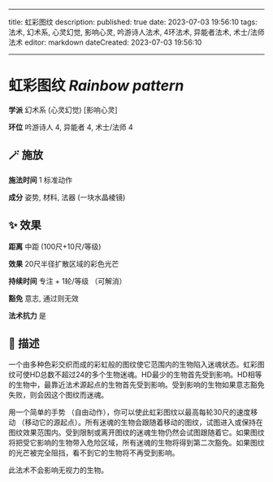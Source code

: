 
---
title: 虹彩图纹
description: 
published: true
date: 2023-07-03 19:56:10
tags: 法术, 幻术系, 心灵幻觉, 影响心灵, 吟游诗人法术, 4环法术, 异能者法术, 术士/法师法术
editor: markdown
dateCreated: 2023-07-03 19:56:10

---

# **虹彩图纹** *Rainbow pattern*

**学派** 幻术系 (心灵幻觉) \[影响心灵\] 

**环位** 吟游诗人 4, 异能者 4, 术士/法师 4

## 🪄 施放

**施法时间** 1 标准动作

**成分** 姿势, 材料, 法器 (一块水晶棱镜)

## ✨ 效果  

**距离** 中距 (100尺+10尺/等级) 

**效果** 20尺半径扩散区域的彩色光芒 

**持续时间** 专注 + 1轮/等级 （可解消） 

**豁免** 意志, 通过则无效

**法术抗力** 是

## 📖 描述

一个由多种色彩交织而成的彩虹般的图纹使它范围内的生物陷入迷魂状态。虹彩图纹可使HD总数不超过24的多个生物迷魂。HD最少的生物首先受到影响。HD相等的生物中，最靠近法术源起点的生物首先受到影响。受到影响的生物如果意志豁免失败，则会因这个图纹而迷魂。

用一个简单的手势 （自由动作），你可以使此虹彩图纹以最高每轮30尺的速度移动 （移动它的源起点）。所有迷魂的生物会跟随着移动的图纹，试图进入或保持在图纹效果范围内。受到限制或离开图纹的迷魂生物仍然会试图跟随着它。如果图纹将把受它影响的生物带入危险区域，所有迷魂的生物将得到第二次豁免。如果图纹的光芒被完全阻挡，看不到它的生物将不再受到影响。

此法术不会影响无视力的生物。
    